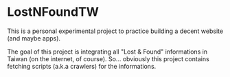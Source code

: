 LostNFoundTW
============
This is a personal experimental project to practice building a decent website (and maybe apps).

The goal of this project is integrating all "Lost & Found" informations in Taiwan (on the internet, of course).
So... obviously this project contains fetching scripts (a.k.a crawlers) for the informations.
